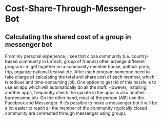 # Cost-Share-Through-Messenger-Bot
## Calculating the shared cost of a group in messenger bot 
From my personal experience, I see that close community (i.e. country-based community in LaTech, group of friends) often arrange different program i.e. get together on a community member house, potluck party, trip, organize national festival etc. After each program someone need to take charge of calculating the total and share cost of each member, which is tedious and time-consuming job. One option to get rid of this hassle is to use an app which will automatically do all the stuff. However, installing another apps, frequently check the update in the apps is also another burdensome job. On the other hand, most of the person (All!) use the Facebook and Messenger. If it’s possible to make a messenger bot it will be a lot easier to reach all the member of the community (typically closed community are connected through messenger using group).

